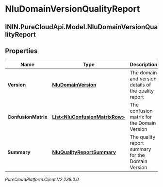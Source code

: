 # NluDomainVersionQualityReport

## ININ.PureCloudApi.Model.NluDomainVersionQualityReport

## Properties

|Name | Type | Description | Notes|
|------------ | ------------- | ------------- | -------------|
| **Version** | [**NluDomainVersion**](NluDomainVersion) | The domain and version details of the quality report | |
| **ConfusionMatrix** | [**List&lt;NluConfusionMatrixRow&gt;**](NluConfusionMatrixRow) | The confusion matrix for the Domain Version | |
| **Summary** | [**NluQualityReportSummary**](NluQualityReportSummary) | The quality report summary for the Domain Version | |



_PureCloudPlatform.Client.V2 238.0.0_
